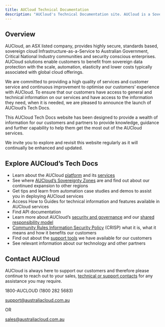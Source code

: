 ```yaml
---
title: AUCloud Technical Documentation
description: "AUCloud's Technical Documentation site. AUCloud is a Sovereign Cloud provider, based in Australia offering Iaas, PaaS and security services."
---
```


## Overview

AUCloud, an ASX listed company, provides highly secure, standards based, sovereign cloud Infrastructure-as-a-Service to Australian Government, Critical National Industry communities and security conscious enterprises. AUCloud solutions enable customers to benefit from sovereign data protection with the scale, automation, elasticity and lower costs typically associated with global cloud offerings.


We are committed to providing a high quality of services and customer service and continuous improvement to optimise our customers’ experience with AUCloud. To ensure that our customers have access to general and technical information on our services and have access to the information they need, when it is needed, we are pleased to announce the launch of AUCloud’s Tech Docs.

This AUCloud Tech Docs website has been designed to provide a wealth of information for our customers and partners to provide knowledge, guidance and further capability to help them get the most out of the AUCloud services.

We invite you to explore and revisit this website regularly as it will continually be enhanced and updated.

## Explore AUCloud’s Tech Docs

- Learn about the AUCloud [platform](Platform_Overview/index.md) and its [services](Platform_Services/index.md)
- See where [AUCloud’s Sovereignty Zones](Platform_Overview/sovereignty_zones.md) are and find out about our continued expansion to other regions
- Get tips and learn from automation case studies and demos to assist you in deploying AUCloud services
- Access How to Guides for technical information and features available in AUCloud services
- Find API documentation
- Learn more about AUCloud’s [security and governance](Platform_Overview/Security/security_and_governance.md) and our [shared responsibility model](Platform_Overview/Security/shared_service_model.md)
- [Community Rules Information Security Policy](Platform_Overview/Security/#community-rules-information-security-policy-crisp) (CRISP) what it is, what it means and how it benefits our customers
- Find out about the [support tools](Platform_Overview/support/index.md) we have available for our customers
- See relevant information about our technology and other partners

## Contact AUCloud

AUCloud is always here to support our customers and therefore please continue to reach out to your sales, [technical or support contacts](Platform_Overview/support) for any assistance you may require.

1800-AUCLOUD (1800 282 5683)

[support@australiacloud.com.au](mailto:support@australiacloud.com.au)

OR

[sales@australiacloud.com.au](mailto:sales@australiacloud.com.au)